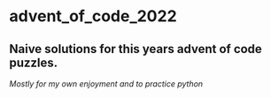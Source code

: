 # advent_of_code_2022

## Naive solutions for this years advent of code puzzles.
*Mostly for my own enjoyment and to practice python*

